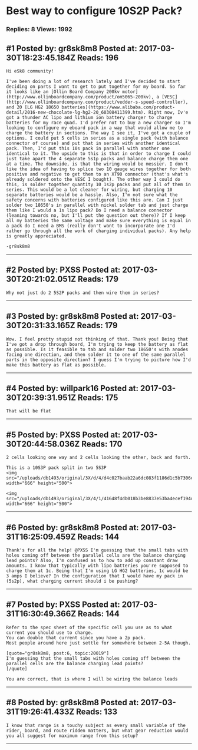 # Best way to configure 10S2P Pack?

### Replies: 8 Views: 1992

## \#1 Posted by: gr8sk8m8 Posted at: 2017-03-30T18:23:45.184Z Reads: 196

```
Hi eSk8 community!

I've been doing a lot of research lately and I've decided to start deciding on parts I want to get to put together for my board. So far it looks like an [Ollin Board Company 200kv motor](http://www.ollinboardcompany.com/product/om5065-200kv), a [VESC](http://www.ollinboardcompany.com/product/vedder-s-speed-controller), and 20 [LG HG2 18650 batteries](https://www.alibaba.com/product-detail/2016-new-chocolate-lg-hg2-20_60308411399.htm). Right now, Iv'e got a thunder AC lipo and lithium ion battery charger to charge batteries for my race quad. I'd prefer not to buy a new charger so I'm looking to configure my eboard pack in a way that would allow me to charge the battery in sections. The way I see it, I've got a couple of options. I could put 5 cells in series as a single pack (with balance connector of course) and put that in series with another identical pack. Then, I'd put this 10s pack in parallel with another one identical to it. The upside to this is that in order to charge I could just take apart the 4 separate 5s1p packs and balance charge them one at a time. The downside, is that the wiring would be messier. I don't like the idea of having to splice two 10 gauge wires together for both positive and negative to get them to an XT90 connector (that's what's already soldered onto the VESC I bought). The other way I could do this, is solder together quantity 10 1s2p packs and put all of them in series. This would be a lot cleaner for wiring, but charging 10 separate batteries would be a hassle. Also, I'm not sure what the safety concerns with batteries configured like this are. Can I just solder two 18650's in parallel with nickel solder tab and just charge them like I would a 1s lipo pack? Do I need a balance connector (leaning towards no, but I'll put the question out there)? If I keep all my batteries the same voltage and make sure everything is equal in a pack do I need a BMS (really don't want to incorporate one I'd rather go through all the work of charging individual packs). Any help is greatly appreciated.

-gr8sk8m8
```

---
## \#2 Posted by: PXSS Posted at: 2017-03-30T20:21:02.051Z Reads: 179

```
Why not just do 2 5S2P packs and then wire them in series?
```

---
## \#3 Posted by: gr8sk8m8 Posted at: 2017-03-30T20:31:33.165Z Reads: 179

```
Wow. I feel pretty stupid not thinking of that. Thank you! Being that I've got a drop through board, I'm trying to keep the battery as flat as possible. Is it feasible to tab and solder two 18650's with anodes facing one direction, and then solder it to one of the same parallel parts in the opposite direction? I guess I'm trying to picture how I'd make this battery as flat as possible.
```

---
## \#4 Posted by: willpark16 Posted at: 2017-03-30T20:39:31.951Z Reads: 175

```
That will be flat
```

---
## \#5 Posted by: PXSS Posted at: 2017-03-30T20:44:58.036Z Reads: 170

```
2 cells looking one way and 2 cells looking the other, back and forth. 

This is a 10S3P pack split in two 5S3P
<img src="/uploads/db1493/original/3X/d/4/d4c027baab22a6dc083f1186d1c5b7306c1c93f0.JPG" width="666" height="500">

<img src="/uploads/db1493/original/3X/4/1/41648f4db018b3be8837e53ba4ecef194d065f47.JPG" width="666" height="500">
```

---
## \#6 Posted by: gr8sk8m8 Posted at: 2017-03-31T16:25:09.459Z Reads: 144

```
Thank's for all the help! @PXSS I'm guessing that the small tabs with holes coming off between the parallel cells are the balance charging lead points? Also, I'm confused as to how to add up constant draw amounts. I know that typically with lipo batteries you're supposed to charge them at 1c. Being that I'm using LG HG2 batteries, 1c would be 3 amps I believe? In the configuration that I would have my pack in (5s2p), what charging current should i be pushing?
```

---
## \#7 Posted by: PXSS Posted at: 2017-03-31T16:30:49.366Z Reads: 144

```
Refer to the spec sheet of the specific cell you use as to what current you should use to charge.
You can double that current since you have a 2p pack.
Most people around here just settle for somewhere between 2-5A though.

[quote="gr8sk8m8, post:6, topic:20019"]
I'm guessing that the small tabs with holes coming off between the parallel cells are the balance charging lead points?
[/quote]

You are correct, that is where I will be wiring the balance leads
```

---
## \#8 Posted by: gr8sk8m8 Posted at: 2017-03-31T19:26:41.433Z Reads: 133

```
I know that range is a touchy subject as every small variable of the rider, board, and route ridden matters, but what gear reduction would you all suggest for maximum range from this setup?
```

---
